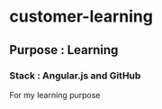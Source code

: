 customer-learning
=================

## Purpose : Learning

### Stack : Angular.js and GitHub

For my learning purpose
